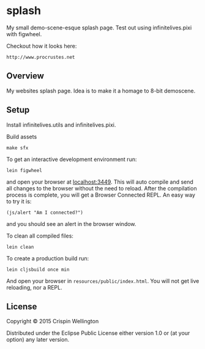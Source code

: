 # splash

My small demo-scene-esque splash page. Test out using infinitelives.pixi with figwheel.

Checkout how it looks here:

    http://www.procrustes.net

## Overview

My websites splash page. Idea is to make it a homage to 8-bit demoscene.

## Setup

Install infinitelives.utils and infinitelives.pixi.

Build assets

    make sfx

To get an interactive development environment run:

    lein figwheel

and open your browser at [localhost:3449](http://localhost:3449/).
This will auto compile and send all changes to the browser without the
need to reload. After the compilation process is complete, you will
get a Browser Connected REPL. An easy way to try it is:

    (js/alert "Am I connected?")

and you should see an alert in the browser window.

To clean all compiled files:

    lein clean

To create a production build run:

    lein cljsbuild once min

And open your browser in `resources/public/index.html`. You will not
get live reloading, nor a REPL.

## License

Copyright © 2015 Crispin Wellington

Distributed under the Eclipse Public License either version 1.0 or (at your option) any later version.
